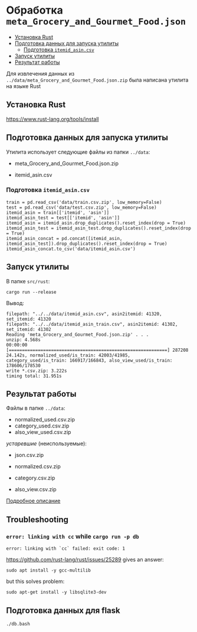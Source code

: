 
# Обработка `meta_Grocery_and_Gourmet_Food.json`


<!-- vim-markdown-toc Redcarpet -->

* [Установка Rust](#установка-rust)
* [Подготовка данных для запуска утилиты](#подготовка-данных-для-запуска-утилиты)
    * [Подготовка `itemid_asin.csv`](#подготовка-itemid_asin-csv)
* [Запуск утилиты](#запуск-утилиты)
* [Результат работы](#результат-работы)

<!-- vim-markdown-toc -->

Для извлечения данных из `../data/meta_Grocery_and_Gourmet_Food.json.zip` была написана утилита на языке Rust

## Установка Rust

https://www.rust-lang.org/tools/install

## Подготовка данных для запуска утилиты

Утилита использует следующие файлы из папки `../data`:

- meta_Grocery_and_Gourmet_Food.json.zip

- itemid_asin.csv

### Подготовка `itemid_asin.csv`

```
train = pd.read_csv('data/train.csv.zip', low_memory=False)
test = pd.read_csv('data/test.csv.zip', low_memory=False)
itemid_asin = train[['itemid', 'asin']]
itemid_asin_test = test[['itemid', 'asin']]
itemid_asin = itemid_asin.drop_duplicates().reset_index(drop = True)
itemid_asin_test = itemid_asin_test.drop_duplicates().reset_index(drop = True)
itemid_asin_concat = pd.concat([itemid_asin, itemid_asin_test]).drop_duplicates().reset_index(drop = True)
itemid_asin_concat.to_csv('data/itemid_asin.csv')
```


## Запуск утилиты

В папке `src/rust`:

```
cargo run --release 
```

Вывод:

```
filepath: "../../data/itemid_asin.csv", asin2itemid: 41320, set_itemid: 41320
filepath: "../../data/itemid_asin_train.csv", asin2itemid: 41302, set_itemid: 41302
Reading 'meta_Grocery_and_Gourmet_Food.json.zip' . . .
unzip: 4.568s
00:00:00 [============================================================] 287208
24.142s, normalized_used/is_train: 42003/41985, category_used/is_train: 166917/166843, also_view_used/is_train: 178606/178530
write *.csv.zip: 3.222s
timing total: 31.951s
```

## Результат работы

Файлы в папке `../data`:

- normalized_used.csv.zip
- category_used.csv.zip
- also_view_used.csv.zip

*устаревшие* (неиспользуемые):

- json.csv.zip

- normalized.csv.zip
- category.csv.zip
- also_view.csv.zip

[Подробное описание](../data/README.md)

## Troubleshooting


### `error: linking with cc` while `cargo run -p db`

```
error: linking with `cc` failed: exit code: 1
```

https://github.com/rust-lang/rust/issues/25289 gives an answer:

```
sudo apt install -y gcc-multilib
```

but this solves problem:

```
sudo apt-get install -y libsqlite3-dev
```

## Подготовка данных для flask

```
./db.bash
```
